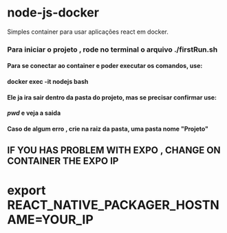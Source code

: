 # node-js-docker
Simples container para usar aplicações react em docker. 

### Para iniciar o projeto , rode no terminal o arquivo ./firstRun.sh

#### Para se conectar ao container e poder executar os comandos, use:
#### docker exec -it nodejs bash

#### Ele ja ira sair dentro da pasta do projeto, mas se precisar confirmar use: 
#### *pwd* e veja a saida
#### Caso de algum erro , crie na raiz da pasta, uma pasta nome "Projeto"


## IF YOU HAS PROBLEM WITH EXPO , CHANGE ON CONTAINER THE EXPO IP
# export REACT_NATIVE_PACKAGER_HOSTNAME=YOUR_IP
